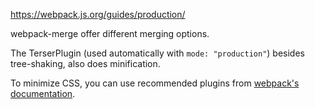 https://webpack.js.org/guides/production/

webpack-merge offer different merging options.

The TerserPlugin (used automatically with `mode: "production"`) besides tree-shaking, also does minification.

To minimize CSS, you can use recommended plugins from [webpack's documentation](https://webpack.js.org/plugins/mini-css-extract-plugin/#minimizing-for-production).
